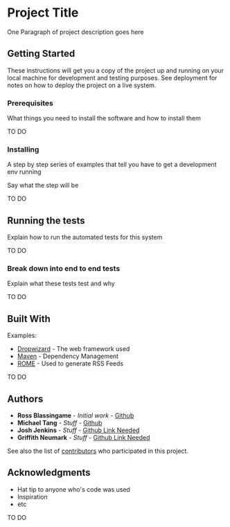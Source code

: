 # Project Title

One Paragraph of project description goes here

## Getting Started

These instructions will get you a copy of the project up and running on your local machine for development and testing purposes. See deployment for notes on how to deploy the project on a live system.

### Prerequisites

What things you need to install the software and how to install them

TO DO

### Installing

A step by step series of examples that tell you have to get a development env running

Say what the step will be

TO DO

## Running the tests

Explain how to run the automated tests for this system

TO DO

### Break down into end to end tests

Explain what these tests test and why

TO DO

## Built With

Examples:
* [Dropwizard](http://www.dropwizard.io/1.0.2/docs/) - The web framework used
* [Maven](https://maven.apache.org/) - Dependency Management
* [ROME](https://rometools.github.io/rome/) - Used to generate RSS Feeds

TO DO

## Authors

* **Ross Blassingame** - *Initial work* - [Github](https://github.com/RossBlassingame)
* **Michael Tang** - *Stuff* - [Github](https://github.com/mita4829)
* **Josh Jenkins** - *Stuff* - [Github Link Needed](https://github.com/)
* **Griffith Neumark** - *Stuff* - [Github Link Needed](https://github.com/)

See also the list of [contributors](https://github.com/RossBlassingame/CSCI4448Project/graphs/contributors) who participated in this project.

## Acknowledgments

* Hat tip to anyone who's code was used
* Inspiration
* etc

TO DO

